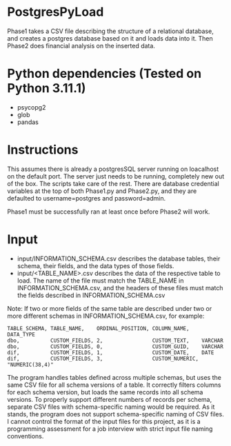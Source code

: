 # PostgresPyLoad
Phase1 takes a CSV file describing the structure of a relational database, and creates a postgres database based on it and loads data into it. Then Phase2 does financial analysis on the inserted data.

# Python dependencies (Tested on Python 3.11.1)
- psycopg2
- glob
- pandas

# Instructions
This assumes there is already a postgresSQL server running on loacalhost on the default port. The server just needs to be running, completely new out of the box. The scripts take care of the rest. There are database credential variables at the top of both Phase1.py and Phase2.py, and they are defaulted to username=postgres and password=admin. 

Phase1 must be successfully ran at least once before Phase2 will work.

# Input
- input/INFORMATION_SCHEMA.csv describes the database tables, their schema, their fields, and the data types of those fields.
- input/<TABLE_NAME>.csv describes the data of the respective table to load. The name of the file must match the TABLE_NAME in INFORMATION_SCHEMA.csv, and the headers of these files must match the fields described in INFORMATION_SCHEMA.csv

Note: If two or more fields of the same table are described under two or more different schemas in INFORMATION_SCHEMA.csv, for example:

```
TABLE_SCHEMA, TABLE_NAME,    ORDINAL_POSITION, COLUMN_NAME,    DATA_TYPE
dbo,          CUSTOM_FIELDS, 2,                CUSTOM_TEXT,    VARCHAR
dbo,          CUSTOM_FIELDS, 0,                CUSTOM_GUID,    VARCHAR
dif,          CUSTOM_FIELDS, 1,                CUSTOM_DATE,    DATE
dif,          CUSTOM_FIELDS, 3,                CUSTOM_NUMERIC, "NUMERIC(38,4)"
```

The program handles tables defined across multiple schemas, but uses the same CSV file for all schema versions of a table. It correctly filters columns for each schema version, but loads the same records into all schema versions. To properly support different numbers of records per schema, separate CSV files with schema-specific naming would be required. As it stands, the program does not support schema-specific naming of CSV files. I cannot control the format of the input files for this project, as it is a programming assessment for a job interview with strict input file naming conventions.
